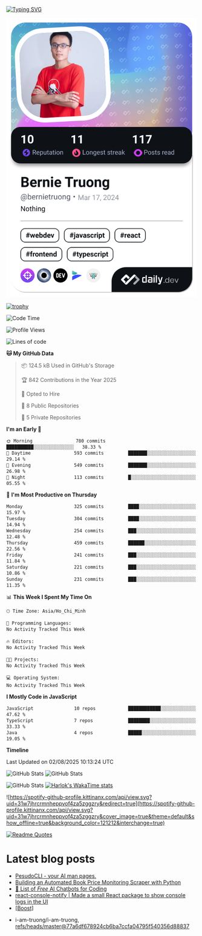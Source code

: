 [![Typing SVG](https://readme-typing-svg.demolab.com?font=Fira+Code&pause=1000&color=F37022&center=true&vCenter=true&random=true&width=435&lines=A+Senior+Student+at+FPT+University;A+Member+of+Japanese+Software+Club;A+Passionate+and+Curiosity+Developer)](https://git.io/typing-svg)

<div align="center">
   <a href="https://app.daily.dev/bernietruong">
      <img src="./devcard.png" width="652" alt="Bernie Truong's Dev Card"/>
   </a>
</div>

[![trophy](https://github-profile-trophy.vercel.app/?username=i-am-truong&theme=buddhism)](https://github.com/ryo-ma/github-profile-trophy)

<!--START_SECTION:waka-->
![Code Time](http://img.shields.io/badge/Code%20Time-14%20hrs%2031%20mins-blue)

![Profile Views](http://img.shields.io/badge/Profile%20Views-123-blue)

![Lines of code](https://img.shields.io/badge/From%20Hello%20World%20I%27ve%20Written-566.6%20thousand%20lines%20of%20code-blue)

**🐱 My GitHub Data** 

> 📦 124.5 kB Used in GitHub's Storage 
 > 
> 🏆 842 Contributions in the Year 2025
 > 
> 💼 Opted to Hire
 > 
> 📜 8 Public Repositories 
 > 
> 🔑 5 Private Repositories 
 > 
**I'm an Early 🐤** 

```text
🌞 Morning                780 commits         ██████████░░░░░░░░░░░░░░░   38.33 % 
🌆 Daytime                593 commits         ███████░░░░░░░░░░░░░░░░░░   29.14 % 
🌃 Evening                549 commits         ███████░░░░░░░░░░░░░░░░░░   26.98 % 
🌙 Night                  113 commits         █░░░░░░░░░░░░░░░░░░░░░░░░   05.55 % 
```
📅 **I'm Most Productive on Thursday** 

```text
Monday                   325 commits         ████░░░░░░░░░░░░░░░░░░░░░   15.97 % 
Tuesday                  304 commits         ████░░░░░░░░░░░░░░░░░░░░░   14.94 % 
Wednesday                254 commits         ███░░░░░░░░░░░░░░░░░░░░░░   12.48 % 
Thursday                 459 commits         ██████░░░░░░░░░░░░░░░░░░░   22.56 % 
Friday                   241 commits         ███░░░░░░░░░░░░░░░░░░░░░░   11.84 % 
Saturday                 221 commits         ███░░░░░░░░░░░░░░░░░░░░░░   10.86 % 
Sunday                   231 commits         ███░░░░░░░░░░░░░░░░░░░░░░   11.35 % 
```


📊 **This Week I Spent My Time On** 

```text
🕑︎ Time Zone: Asia/Ho_Chi_Minh

💬 Programming Languages: 
No Activity Tracked This Week

🔥 Editors: 
No Activity Tracked This Week

🐱‍💻 Projects: 
No Activity Tracked This Week

💻 Operating System: 
No Activity Tracked This Week
```

**I Mostly Code in JavaScript** 

```text
JavaScript               10 repos            ████████████░░░░░░░░░░░░░   47.62 % 
TypeScript               7 repos             ████████░░░░░░░░░░░░░░░░░   33.33 % 
Java                     4 repos             █████░░░░░░░░░░░░░░░░░░░░   19.05 % 
```



**Timeline**



 Last Updated on 02/08/2025 10:13:24 UTC
<!--END_SECTION:waka-->

![GitHub Stats](https://github-readme-stats.vercel.app/api?username=i-am-truong&show=reviews,discussions_started,discussions_answered,prs_merged,prs_merged_percentage&theme=ambient_gradient&rank_icon=percentile&show_icons=true&include_all_commits=true&hide_border=true&count_private=true)
![GitHub Stats](https://streak-stats.demolab.com?user=i-am-truong&theme=ambient_gradient&hide_border=true)

![GitHub Stats](https://github-readme-stats.vercel.app/api/top-langs/?username=i-am-truong&theme=ambient_gradient&show_icons=true&hide_border=true&layout=compact)
[![Harlok's WakaTime stats](https://github-readme-stats.vercel.app/api/wakatime?username=iamtruong&theme=ambient_gradient&layout=compact&custom_title=Bernie%20Truong's%20WakaTime%20Stats)](https://github.com/anuraghazra/github-readme-stats)

![https://spotify-github-profile.kittinanx.com/api/view.svg?uid=31w7jhrcrmnheppvof4za5zggzry&redirect=true](https://spotify-github-profile.kittinanx.com/api/view.svg?uid=31w7jhrcrmnheppvof4za5zggzry&cover_image=true&theme=default&show_offline=true&background_color=121212&interchange=true)

[![Readme Quotes](https://quotes-github-readme.vercel.app/api?type=horizontal&theme=github_blue)](https://github.com/piyushsuthar/github-readme-quotes)


# Latest blog posts
<!-- BLOG-POST-LIST:START -->
- [PesudoCLI - your AI man pages.](https://dev.to/abiji-2020/pesudocli-your-ai-man-pages-104a)
- [Building an Automated Book Price Monitoring Scraper with Python](https://dev.to/sahani_rajapakshe_33559b9/building-an-automated-book-price-monitoring-scraper-with-python-20i5)
- [💸 List of *Free* AI Chatbots for Coding](https://dev.to/hamidrazadev/list-of-free-ai-chatbots-for-coding-j0i)
- [react-console-notify | Made a small React package to show console logs in the UI](https://dev.to/wexop/react-console-notify-made-a-small-react-package-to-show-console-logs-in-the-ui-4fnn)
- [[Boost]](https://dev.to/ben/-48l3)
<!-- BLOG-POST-LIST:END -->

<!-- START gadpp -->
- i-am-truong/i-am-truong, [refs/heads/master@77a6df678924cb6ba7ccfa04795f540356d88837](https://github.com/i-am-truong/i-am-truong/commit/77a6df678924cb6ba7ccfa04795f540356d88837)
